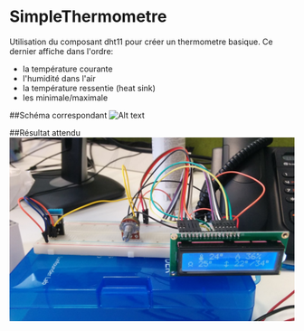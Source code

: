 # SimpleThermometre
Utilisation du composant dht11 pour créer un thermometre basique.
Ce dernier affiche dans l'ordre:
* la température courante
* l'humidité dans l'air
* la température ressentie (heat sink)
* les minimale/maximale

##Schéma correspondant
![Alt text](https://rawgit.com/ideesdumidi/SimpleThermometre/master/pictures/DigitalThermometer_bb.svg "Schema")

##Résultat attendu
![Alt text](/pictures/capture.jpg?raw=true "Capture")
